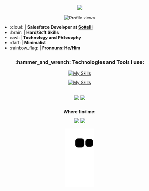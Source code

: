 <div align="center"><img width="900" src="https://i.ibb.co/4RbL1wW/github-header-image.png"/></div>

<p align="center"> <img src="https://komarev.com/ghpvc/?username=BBMiranda&color=blueviolet" alt="Profile views"/></p>


<ul>
<li>:cloud: | <strong>Salesforce Developer at <a href="https://sottelli.com/">Sottelli</a></strong></li>
<li>:brain: | <strong>Hard/Soft Skills</strong></li> 
<li>:owl: | <strong>Technology and Philosophy</strong></li>
<li>:dart: | <strong>Minimalist</strong></li> 
<li>:rainbow_flag: | <strong>Pronouns: He/Him</strong></li> 
</ul>

##

<h3 align="center">:hammer_and_wrench: Technologies and Tools I use:</h2>



<div style="display: inline_block" align="center"> 
  
  [![My Skills](https://skillicons.dev/icons?i=html,css,bootstrap,sass,js,nodejs)](https://skillicons.dev)
   
  [![My Skills](https://skillicons.dev/icons?i=jest,mysql,git,github,vscode,linux)](https://skillicons.dev)
  <!--<a href="https://github.com/BBMiranda"><img align="center" alt="BBM-Postman" height="45" width="50" href="https://github.com/BBMiranda" src="https://cdn.icon-icons.com/icons2/3053/PNG/512/postman_alt_macos_bigsur_icon_189814.png"/></a>--> 

</div>

<br>

<div align="center">
  <a href="https://github.com/BBMiranda"><img align="center" height="160rem" src="https://github-readme-stats.vercel.app/api?username=BBMiranda&show_icons=true&theme=nightowl&include_all_commits=true&count_private=true" /></a>
  <a href="https://github.com/BBMiranda"><img align="center" height="160rem" src="https://github-readme-stats.vercel.app/api/top-langs/?username=BBMiranda&layout=compact&langs_count=7&theme=nightowl"/></a>
</div>

##
  
<p align="center"><strong>Where find me:</strong><p> 

<div align="center">   
  <a href="https://www.linkedin.com/in/bruno-b-miranda/" target="_blank"><img src="https://img.shields.io/badge/-Linkedin-1C1C1C?style=for-the-badge&logo=Linkedin&logoColor=00FFFF&link=https://www.linkedin.com/in/iuricode" /></a>
  <a href="https://www.instagram.com/b.b.miranda/" target="_blank"><img src="https://img.shields.io/badge/-Instagram-1C1C1C?style=for-the-badge&logo=Instagram&logoColor=00FFFF&link=https://www.instagram.com/iuricode" /></a>  
  
   ![Snake animation](https://github.com/BBMiranda/BBMiranda/blob/output/github-contribution-grid-snake.svg)
  
  <br>
  
  <!--<img src="https://github-readme-streak-stats.herokuapp.com/?user=BBMiranda">-->
</div>

   
